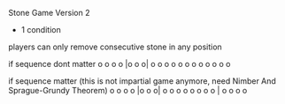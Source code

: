 Stone Game Version 2

+ 1 condition 

players can only remove consecutive stone in any position

if sequence dont matter
  o o o o |o o o| o o o o
  o o o o o o o o

if sequence matter (this is not impartial game anymore, need Nimber And Sprague-Grundy Theorem)
  o o o o |o o o| o o o o
  o o o o | o o o o 

